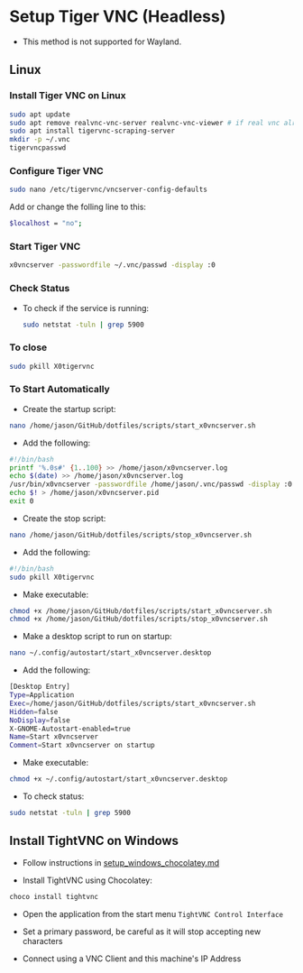 # Setup Tiger VNC (Headless)

- This method is not supported for Wayland.

## Linux

### Install Tiger VNC on Linux

```bash
sudo apt update
sudo apt remove realvnc-vnc-server realvnc-vnc-viewer # if real vnc already installed
sudo apt install tigervnc-scraping-server
mkdir -p ~/.vnc
tigervncpasswd
```

### Configure Tiger VNC

```bash
sudo nano /etc/tigervnc/vncserver-config-defaults
```

Add or change the folling line to this:

```bash
$localhost = "no";
```

### Start Tiger VNC

```bash
x0vncserver -passwordfile ~/.vnc/passwd -display :0
```

### Check Status

- To check if the service is running:

  ```bash
  sudo netstat -tuln | grep 5900
  ```

### To close

```bash
sudo pkill X0tigervnc
```

### To Start Automatically

- Create the startup script:

```bash
nano /home/jason/GitHub/dotfiles/scripts/start_x0vncserver.sh
```

- Add the following:

```bash
#!/bin/bash
printf '%.0s#' {1..100} >> /home/jason/x0vncserver.log
echo $(date) >> /home/jason/x0vncserver.log
/usr/bin/x0vncserver -passwordfile /home/jason/.vnc/passwd -display :0 >> /home/jason/x0vncserver.log 2>&1
echo $! > /home/jason/x0vncserver.pid
exit 0
```

- Create the stop script:

```bash
nano /home/jason/GitHub/dotfiles/scripts/stop_x0vncserver.sh
```

- Add the following:

```bash
#!/bin/bash
sudo pkill X0tigervnc
```

- Make executable:

```bash
chmod +x /home/jason/GitHub/dotfiles/scripts/start_x0vncserver.sh
chmod +x /home/jason/GitHub/dotfiles/scripts/stop_x0vncserver.sh
```

- Make a desktop script to run on startup:

```bash
nano ~/.config/autostart/start_x0vncserver.desktop
```

- Add the following:

```bash
[Desktop Entry]
Type=Application
Exec=/home/jason/GitHub/dotfiles/scripts/start_x0vncserver.sh
Hidden=false
NoDisplay=false
X-GNOME-Autostart-enabled=true
Name=Start x0vncserver
Comment=Start x0vncserver on startup
```

- Make executable:

```bash
chmod +x ~/.config/autostart/start_x0vncserver.desktop
```

- To check status:

```bash
sudo netstat -tuln | grep 5900
```

## Install TightVNC on Windows

- Follow instructions in [setup_windows_chocolatey.md](setup_windows_chocolatey.md)

- Install TightVNC using Chocolatey:

```powershell
choco install tightvnc
```

- Open the application from the start menu `TightVNC Control Interface`

- Set a primary password, be careful as it will stop accepting new characters

- Connect using a VNC Client and this machine's IP Address
